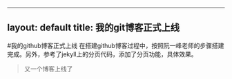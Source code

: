 ---
layout: default
title: 我的git博客正式上线
--
#我的github博客正式上线
在搭建github博客过程中，按照阮一峰老师的步骤搭建完成。另外，参考了jekyll上的分页代码，添加了分页功能，具体效果。

>又一个博客上线了
>
